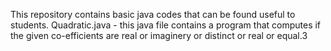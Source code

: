 This repository contains basic java codes that can be found useful to students.
Quadratic.java - this java file contains a program that computes if the given co-efficients are real or imaginery or distinct or real or equal.3

